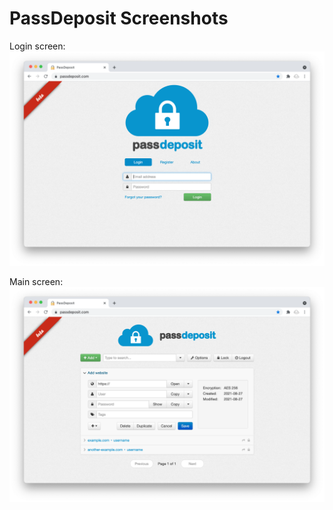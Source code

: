 # PassDeposit Screenshots

Login screen:
![Login screen](screenshots/login.png)

Main screen:
![Main screen](screenshots/main.png)
